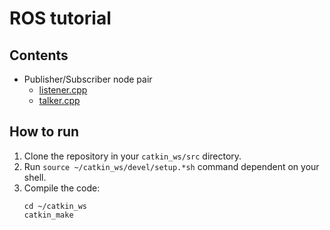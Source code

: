 # ROS tutorial

## Contents

- Publisher/Subscriber node pair
    - [listener.cpp](src/publish-subscribe-model/listener.cpp)
    - [talker.cpp](src/publish-subscribe-model/listener.cpp)

## How to run

1. Clone the repository in your `catkin_ws/src` directory.
2. Run `source ~/catkin_ws/devel/setup.*sh` command dependent on your shell.
3. Compile the code:
    ```shell
    cd ~/catkin_ws
    catkin_make
    ```